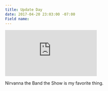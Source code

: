 ```yaml
---
title: Update Day
date: 2017-04-20 23:03:00 -07:00
Field name: 
---
```


<div class="preserve-aspect">
  <iframe class="preserve-aspect__element" src="https://www.youtube.com/embed/ZWOlXGrPDJA" frameborder="0" allowfullscreen></iframe>

Nirvanna the Band the Show is my favorite thing.
